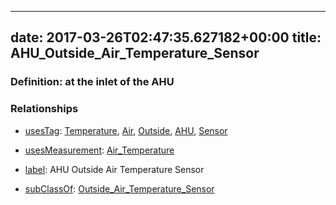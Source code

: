 
---
date: 2017-03-26T02:47:35.627182+00:00
title: AHU_Outside_Air_Temperature_Sensor
---
### Definition: at the inlet of the AHU

### Relationships

* [usesTag](https://brickschema.org/schema/1.0/BrickFrame#usesTag): [Temperature](https://brickschema.org/schema/1.0/BrickTag#Temperature), [Air](https://brickschema.org/schema/1.0/BrickTag#Air), [Outside](https://brickschema.org/schema/1.0/BrickTag#Outside), [AHU](https://brickschema.org/schema/1.0/BrickTag#AHU), [Sensor](https://brickschema.org/schema/1.0/BrickTag#Sensor)

* [usesMeasurement](https://brickschema.org/schema/1.0/BrickFrame#usesMeasurement): [Air_Temperature](https://brickschema.org/schema/1.0/Brick#Air_Temperature)

* [label](http://www.w3.org/2000/01/rdf-schema#label): AHU Outside Air Temperature Sensor

* [subClassOf](http://www.w3.org/2000/01/rdf-schema#subClassOf): [Outside_Air_Temperature_Sensor](https://brickschema.org/schema/1.0/Brick#Outside_Air_Temperature_Sensor)
